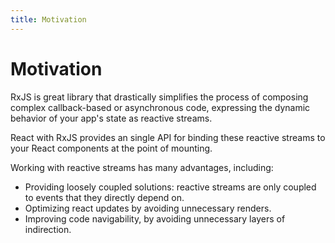 ```yaml
---
title: Motivation
---
```


# Motivation

RxJS is great library that drastically simplifies the process of composing complex callback-based or asynchronous code, expressing the dynamic behavior of your app's state as reactive streams.

React with RxJS provides an single API for binding these reactive streams to your React components at the point of mounting.

Working with reactive streams has many advantages, including:

- Providing loosely coupled solutions: reactive streams are only coupled to events that they directly depend on.
- Optimizing react updates by avoiding unnecessary renders.
- Improving code navigability, by avoiding unnecessary layers of indirection.
